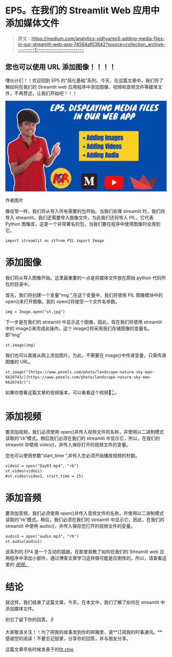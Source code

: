 # EP5。在我们的 Streamlit Web 应用中添加媒体文件

> 原文：<https://medium.com/analytics-vidhya/ep5-adding-media-files-in-our-streamlit-web-app-74564af03642?source=collection_archive---------1----------------------->

## 您也可以使用 URL 添加图像！！！！

嘿伙计们！！欢迎回到 EP5 的“简化基础”系列。今天，在这篇文章中，我们将了解如何在我们的 Streamlit web 应用程序中添加图像、视频和音频文件等媒体文件，不再赘述，让我们开始吧！！！

![](img/47870281aa38daf1f1d79b1f5c894f78.png)

作者图片

像往常一样，我们将从导入所有需要的包开始。当我们处理 streamlit 时，我们将导入 streamlit，我们还需要导入图像文件，为此我们还将导入 PIL，它代表 Python 图像库，这是一个非常著名的包，当我们要在程序中使用图像时会用到它。

```
import streamlit as stfrom PIL import Image
```

# 添加图像

我们将从导入图像开始。这里最重要的一点是将媒体文件放在原始 python 代码所在的目录中。

首先，我们将创建一个变量“img ”,在这个变量中，我们将使用 PIL 图像模块中的 open()来打开图像。我的 open()将接受一个文件名参数。

```
img = Image.open("st.jpg")
```

下一步是在我们的 streamlit 中显示这个图像，因此，现在我们将使用 streamlit 中的 image()来完成此操作。这个 image()将采用我们存储图像的变量名。即“img”

```
st.image(img)
```

我们也可以直接从网上添加图片。为此，不需要在 image()中传递变量，只需传递图像的 URL。

```
st.image("[https://www.pexels.com/photo/landscape-nature-sky-man-6620743/](https://www.pexels.com/photo/landscape-nature-sky-man-6620743/)")
```

如果你想看这篇文章的视频版本，可以看看这个视频🤗👆。

# 添加视频

要添加视频，我们必须使用 open()并传入视频文件的名称，并使用以二进制模式读取的“rb”模式。稍后我们必须在我们的 streamlit 中显示它，所以，在我们的 streamlit 中使用 video()，并传入保存打开的视频文件的变量。

您也可以使用参数“start_time ”,并传入您必须开始播放视频的秒数。

```
video1 = open("Day83.mp4", "rb") 
st.video(video1)
#st.video(video1, start_time = 25)
```

# 添加音频

要添加音频，我们必须使用 open()并传入音频文件的名称，并使用以二进制模式读取的“rb”模式。稍后，我们必须在我们的 streamlit 中显示它，因此，在我们的 streamlit 中使用 audio()，并传入保存您打开的视频文件的变量。

```
audio1 = open("audio.mp3", "rb")
st.audio(audio1)
```

该系列的 EP4 是一个互动的插曲，在那里我教了如何在我们的 Streamlit web 应用程序中添加小部件，通过博客文章学习这样做可能是压倒性的，所以，请查看这里的 [*视频。*](https://youtu.be/6BgcdfyMpG4)

# 结论

就这样，我们结束了这篇文章。今天，在本文中，我们了解了如何在 streamlit 中添加媒体文件。

别忘了留下你的回答。✌

大家敬请关注！！为了把我的故事发到你的邮箱里，请**订阅我的时事通讯。**感谢您的阅读！不要忘记鼓掌，分享你的回答，并与朋友分享。

这篇文章早些时候发表于的[fit chie](https://fittechie.in/)